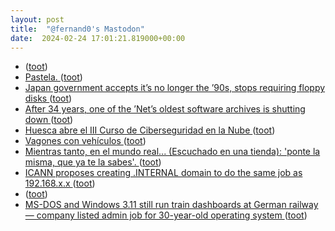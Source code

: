 ```yaml
---
layout: post
title:  "@fernand0's Mastodon"
date:  2024-02-24 17:01:21.819000+00:00
---
```

*  [ ](https://social.aguilera.soy/users/jorge) ([toot](https://mastodon.social/@fernand0/111987528946023433))
*  [Pastela. ](https://avecesunafoto.wordpress.com/2024/02/24/pastela-2) ([toot](https://mastodon.social/@fernand0/111987351213137922))
*  [Japan government accepts it’s no longer the ’90s, stops requiring floppy disks ](https://arstechnica.com/gadgets/2024/01/floppy-disk-requirements-finally-axed-from-japan-government-regulations) ([toot](https://mastodon.social/@fernand0/111987338236055616))
*  [After 34 years, one of the ’Net’s oldest software archives is shutting down ](https://arstechnica.com/gadgets/2024/01/after-32-years-one-of-the-nets-oldest-software-archives-is-shutting-down) ([toot](https://mastodon.social/@fernand0/111987213235905323))
*  [Huesca abre el III Curso de Ciberseguridad en la Nube  ](https://www.heraldo.es/noticias/aragon/huesca/2024/02/22/huesca-abre-el-iii-curso-de-ciberseguridad-en-la-nube-1713395.html) ([toot](https://mastodon.social/@fernand0/111986913733910301))
*  [Vagones con vehículos ](https://www.flickr.com/photos/fernand0/53530873764) ([toot](https://mastodon.social/@fernand0/111986910421759819))
*  [Mientras tanto, en el mundo real... (Escuchado en una tienda): &#39;ponte la misma, que ya te la sabes&#39;. ](https://mastodon.social/@fernand0/111986910242152458) ([toot](https://mastodon.social/@fernand0/111986910242152458))
*  [ICANN proposes creating .INTERNAL domain to do the same job as 192.168.x.x ](https://www.theregister.com/2024/01/29/icann_internal_tld) ([toot](https://mastodon.social/@fernand0/111986538139229396))
*  [ ](https://mastodon.social/users/fernand0/statuses/111986365984771160/activity) ([toot](https://mastodon.social/users/fernand0/statuses/111986365984771160/activity))
*  [MS-DOS and Windows 3.11 still run train dashboards at German railway — company listed admin job for 30-year-old operating system ](https://www.tomshardware.com/software/windows/ms-dos-and-windows-311-still-run-train-dashboards-at-german-railway-company-listed-admin-job-for-30-year-old-operating-syste) ([toot](https://mastodon.social/@fernand0/111986123135852959))
